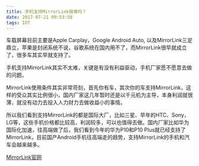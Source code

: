 ```yaml
---
title: 手机支持MirrorLink很难吗？
date: 2017-07-21 09:53:58
tags: IOT
---
```


车载屏幕目前主要是Apple Carplay，Google Android Auto, 以及MirrorLink三足鼎立，苹果是封闭系统不说，谷歌系统在国内用不了，而MirrorLink很早就成立了，很多车其实早就支持了。

手机支持MirrorLink其实不太难，关键是有没有利益驱动，手机厂家愿不愿意去做的问题。

MirrorLink使用条件其实非常苛刻，首先你有车，其次你的车支持MirrorLink，这样的受众其实比例很小，国内厂家这几年暂时还是以千元机为主导，本身利润就很薄，就没有动力去投入人力财力去做收益小的事情。

所以我们看到支持MirrorLink的都是国际大厂，比如三星、早年的HTC、Sony，LG等，这些手机价格都比较高，利润较多，可以也值得去做。国内厂家比如华为国际化加速，往高端做了后，我们看到今年的华为P10和P10 Plus就已经支持了MirrorLink，目前国产Android手机往高端走的趋势，支持MirrorLink的手机和汽车会越来越多。

[MirrorLink官网](http://mirrorlink.com/phones)